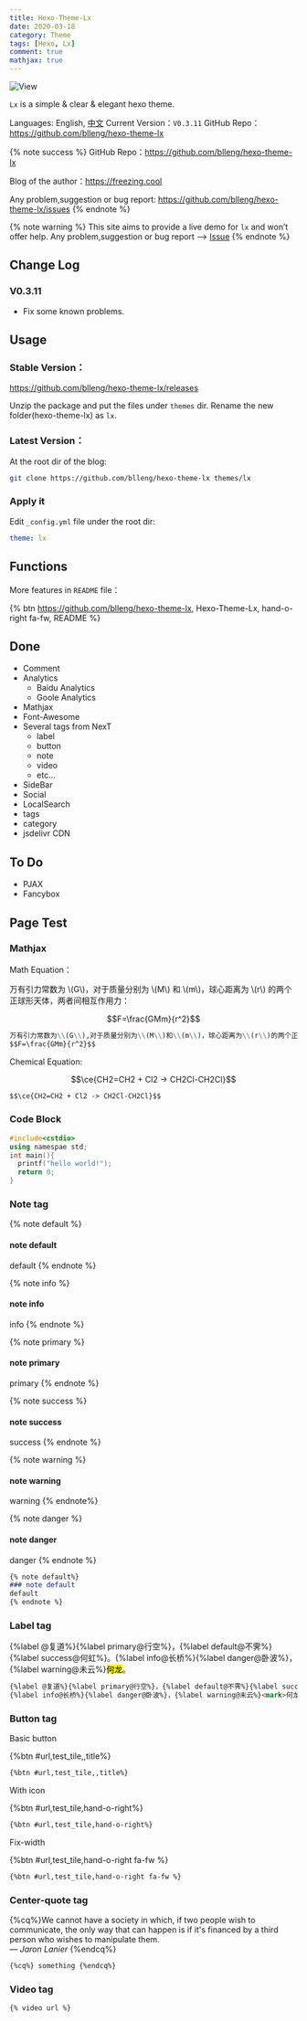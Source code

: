 ```yaml
---
title: Hexo-Theme-Lx
date: 2020-03-18
category: Theme
tags: [Hexo, Lx]
comment: true
mathjax: true
---
```


![View](https://cdn.jsdelivr.net/gh/blleng/images@master/upload/lx-test.jpeg)

`Lx` is a simple & clear & elegant hexo theme.

Languages: English, [中文](/200318/)
Current Version：`V0.3.11`
GitHub Repo：https://github.com/blleng/hexo-theme-lx
<!--more-->

{% note success %}
GitHub Repo：https://github.com/blleng/hexo-theme-lx

Blog of the author：https://freezing.cool

Any problem,suggestion or bug report:
https://github.com/blleng/hexo-theme-lx/issues
{% endnote %}

{% note warning %}
This site aims to provide a live demo for `lx` and won’t offer help.
Any problem,suggestion or bug report –> [Issue](https://github.com/blleng/hexo-theme-lx/issues)
{% endnote %}

## Change Log

### V0.3.11

- Fix some known problems.

## Usage

### Stable Version：

https://github.com/blleng/hexo-theme-lx/releases

Unzip the package and put the files under `themes` dir. Rename the new folder(hexo-theme-lx) as `lx`.

### Latest Version：

At the root dir of the blog:

```bash
git clone https://github.com/blleng/hexo-theme-lx themes/lx
```

### Apply it

Edit `_config.yml` file under the root dir:

```yml
theme: lx
```

## Functions

More features in `README` file：

{% btn https://github.com/blleng/hexo-theme-lx, Hexo-Theme-Lx, hand-o-right fa-fw, README %}

## Done

- Comment
- Analytics
  - Baidu Analytics
  - Goole Analytics
- Mathjax
- Font-Awesome
- Several tags from NexT
  - label
  - button
  - note
  - video
  - etc…
- SideBar
- Social
- LocalSearch
- tags
- category
- jsdelivr CDN

## To Do

- PJAX
- Fancybox

## Page Test

### Mathjax

Math Equation：

万有引力常数为 \\(G\\)，对于质量分别为 \\(M\\) 和 \\(m\\)，球心距离为 \\(r\\) 的两个正球形天体，两者间相互作用力：

$$F=\frac{GMm}{r^2}$$

```markdown
万有引力常数为\\(G\\),对于质量分别为\\(M\\)和\\(m\\)，球心距离为\\(r\\)的两个正球形天体，两者间相互作用力：
$$F=\frac{GMm}{r^2}$$
```

Chemical Equation:

$$\ce{CH2=CH2 + Cl2 -> CH2Cl-CH2Cl}$$

```markdown
$$\ce{CH2=CH2 + Cl2 -> CH2Cl-CH2Cl}$$
```

### Code Block

```cpp Hello World!
#include<cstdio>
using namespae std;
int main(){
  printf("hello world!");
  return 0;
}
```

### Note tag

{% note default %}
#### note default
default
{% endnote %}

{% note info %}
#### note info
info
{% endnote %}

{% note primary %}
#### note primary
primary
{% endnote %}

{% note success %}
#### note success
success
{% endnote %}

{% note warning %}
#### note warning
warning
{% endnote%}

{% note danger %}
#### note danger
danger
{% endnote %}

```markdown
{% note default%}
### note default
default
{% endnote %}
```

### Label tag

{%label @复道%}{%label primary@行空%}，{%label default@不霁%}{%label success@何虹%}。{%label info@长桥%}{%label danger@卧波%}，{%label warning@未云%}<mark>何龙</mark>。

```markdown
{%label @复道%}{%label primary@行空%}，{%label default@不霁%}{%label success@何虹%}。
{%label info@长桥%}{%label danger@卧波%}，{%label warning@未云%}<mark>何龙</mark>。
```

### Button tag

Basic button

{%btn #url,test_tile,,title%}

```markdown
{%btn #url,test_tile,,title%}
```
With icon

{%btn #url,test_tile,hand-o-right%}

```markdown
{%btn #url,test_tile,hand-o-right%}
```

Fix-width

{%btn #url,test_tile,hand-o-right fa-fw %}

```markdown
{%btn #url,test_tile,hand-o-right fa-fw %}
```

### Center-quote tag

{%cq%}We cannot have a society in which, if two people wish to communicate, the only way that can happen is if it's financed by a third person who wishes to manipulate them.</br> *— Jaron Lanier* {%endcq%}

```markdown
{%cq%} something {%endcq%}
```

### Video tag

```markdown
{% video url %}
```